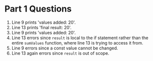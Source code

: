 # Part 1 Questions

1. Line 9 prints 'values added: 20'.
2. Line 13 prints 'final result: 20'.
3. Line 9 prints 'values added: 20'.
4. Line 13 errors since `result` is local to the if statement rather than the entire `sumValues` function, where line 13 is trying to access it from.
5. Line 9 errors since a const value cannot be changed.
6. Line 13 again errors since `result` is out of scope.